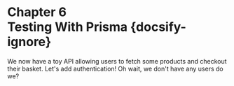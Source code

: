 # Chapter 6 <br> Testing With Prisma {docsify-ignore}

We now have a toy API allowing users to fetch some products and checkout their basket.
Let's add authentication! Oh wait, we don't have any users do we?

